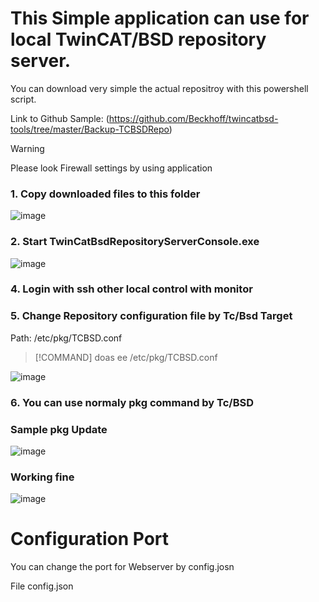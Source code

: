 # This Simple application can use for local TwinCAT/BSD repository server. 

You can download very simple the actual repositroy with this powershell script.

Link to Github Sample: (https://github.com/Beckhoff/twincatbsd-tools/tree/master/Backup-TCBSDRepo)

> [!WARNING]
> Please look Firewall settings by using application



### 1. Copy downloaded files to this folder
![image](https://github.com/user-attachments/assets/3c6e89c3-a871-437c-a06b-84b6d357ff34)

### 2. Start TwinCatBsdRepositoryServerConsole.exe
![image](https://github.com/user-attachments/assets/38631cdd-3bcf-4ba2-9612-1f11fb45c2e8)
   
### 4.  Login with ssh other local control with monitor
   
### 5. Change Repository configuration file by Tc/Bsd Target
   Path: /etc/pkg/TCBSD.conf
> [!COMMAND]
> doas ee /etc/pkg/TCBSD.conf
   
   
![image](https://github.com/user-attachments/assets/114045c1-cbdc-442a-9f90-bc295777d634)

### 6. You can use normaly pkg command by Tc/BSD
### Sample pkg Update 

![image](https://github.com/user-attachments/assets/0fcb8e89-d7e5-474c-91cb-737e134f3406)

### Working fine

![image](https://github.com/user-attachments/assets/8ff3f4e1-51ae-4656-ba5c-880135270525)

# Configuration Port
You can change the port for Webserver by config.josn

File config.json
